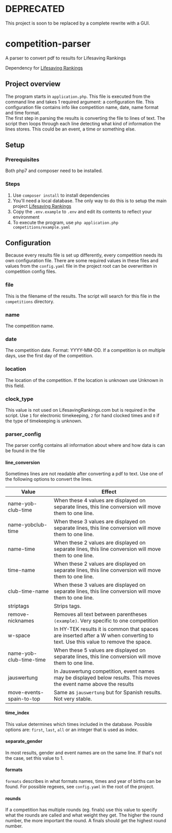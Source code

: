 # DEPRECATED

This project is soon to be replaced by a complete rewrite with a GUI.

# competition-parser
A parser to convert pdf to results for Lifesaving Rankings

Dependency for [Lifesaving Rankings](https://github.com/rubenvanerk/lifesavingrankings)

## Project overview
The program starts in `application.php`. This file is executed from the command line and takes 1 required argument: a configuration file. This configuration file contains info like competition name, date, name format and time format.  
The first step in parsing the results is converting the file to lines of text. The script then loops through each line detecting what kind of information the lines stores. This could be an event, a time or something else.

## Setup

### Prerequisites
Both php7 and composer need to be installed.

### Steps
1. Use `composer install` to install dependencies  
2. You'll need a local database. The only way to do this is to setup the main project [Lifesaving Rankings](https://github.com/rubenvanerk/lifesavingrankings)  
3. Copy the `.env.example` to `.env` and edit its contents to reflect your environment  
4. To execute the program, use `php application.php competitions/example.yaml`  

## Configuration
Because every results file is set up differently, every competition needs its own configuration file. There are some required values in these files and values from the `config.yaml` file in the project root can be overwritten in competition config files.

### file
This is the filename of the results. The script will search for this file in the `competitions` directory.

### name
The competition name.

### date
The competition date. Format: YYYY-MM-DD. If a competition is on multiple days, use the first day of the competition.

### location
The location of the competition. If the location is unknown use Unknown in this field.

### clock_type
This value is not used on LifesavingRankings.com but is required in the script. Use `1` for electronic timekeeping, `2` for hand clocked times and `0` if the type of timekeeping is unknown.

### parser_config
The parser config contains all information about where and how data is can be found in the file

#### line_conversion
Sometimes lines are not readable after converting a pdf to text. Use one of the following options to convert the lines.  

| Value | Effect |
|--------------------------|--------------------------------------------------------------------------------------------------------------------------------|
| name-yob-club-time | When these 4 values are displayed on separate lines, this line conversion will move them to one line. |
| name-yobclub-time | When these 3 values are displayed on separate lines, this line conversion will move them to one line. |
| name-time | When these 2 values are displayed on separate lines, this line conversion will move them to one line. |
| time-name | When these 2 values are displayed on separate lines, this line conversion will move them to one line. |
| club-time-name | When these 3 values are displayed on separate lines, this line conversion will move them to one line. |
| striptags | Strips tags. |
| remove-nicknames | Removes all text between parentheses `(example)`. Very specific to one competition |
| w-space | In HY-TEK results it is common that spaces are inserted after a W when converting to text. Use this value to remove the space. |
| name-yob-club-time-time | When these 5 values are displayed on separate lines, this line conversion will move them to one line. |
| jauswertung | In Jauswertung competition, event names may be displayed below results.  This moves the event name above the results |
| move-events-spain-to-top | Same as `jauswertung` but for Spanish results. Not very stable. |

#### time_index
This value determines which times included in the database. Possible options are: `first`, `last`, `all` or an integer that is used as index.

#### separate_gender
In most results, gender and event names are on the same line. If that's not the case, set this value to 1.

#### formats
`formats` describes in what formats names, times and year of births can be found. For possible regexes, see `config.yaml` in the root of the project.

#### rounds
If a competition has multiple rounds (eg. finals) use this value to specify what the rounds are called and what weight they get. The higher the round number, the more important the round. A finals should get the highest round number.
